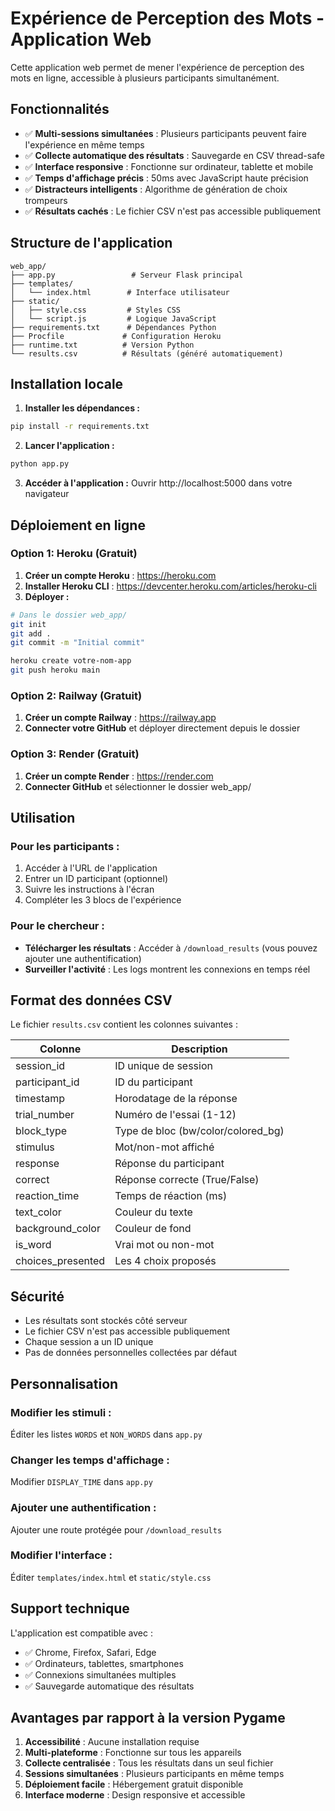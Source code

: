 # Expérience de Perception des Mots - Application Web

Cette application web permet de mener l'expérience de perception des mots en ligne, accessible à plusieurs participants simultanément.

## Fonctionnalités

- ✅ **Multi-sessions simultanées** : Plusieurs participants peuvent faire l'expérience en même temps
- ✅ **Collecte automatique des résultats** : Sauvegarde en CSV thread-safe
- ✅ **Interface responsive** : Fonctionne sur ordinateur, tablette et mobile
- ✅ **Temps d'affichage précis** : 50ms avec JavaScript haute précision
- ✅ **Distracteurs intelligents** : Algorithme de génération de choix trompeurs
- ✅ **Résultats cachés** : Le fichier CSV n'est pas accessible publiquement

## Structure de l'application

```
web_app/
├── app.py                 # Serveur Flask principal
├── templates/
│   └── index.html        # Interface utilisateur
├── static/
│   ├── style.css         # Styles CSS
│   └── script.js         # Logique JavaScript
├── requirements.txt      # Dépendances Python
├── Procfile             # Configuration Heroku
├── runtime.txt          # Version Python
└── results.csv          # Résultats (généré automatiquement)
```

## Installation locale

1. **Installer les dépendances :**
```bash
pip install -r requirements.txt
```

2. **Lancer l'application :**
```bash
python app.py
```

3. **Accéder à l'application :**
Ouvrir http://localhost:5000 dans votre navigateur

## Déploiement en ligne

### Option 1: Heroku (Gratuit)

1. **Créer un compte Heroku** : https://heroku.com
2. **Installer Heroku CLI** : https://devcenter.heroku.com/articles/heroku-cli
3. **Déployer :**

```bash
# Dans le dossier web_app/
git init
git add .
git commit -m "Initial commit"

heroku create votre-nom-app
git push heroku main
```

### Option 2: Railway (Gratuit)

1. **Créer un compte Railway** : https://railway.app
2. **Connecter votre GitHub** et déployer directement depuis le dossier

### Option 3: Render (Gratuit)

1. **Créer un compte Render** : https://render.com
2. **Connecter GitHub** et sélectionner le dossier web_app/

## Utilisation

### Pour les participants :
1. Accéder à l'URL de l'application
2. Entrer un ID participant (optionnel)
3. Suivre les instructions à l'écran
4. Compléter les 3 blocs de l'expérience

### Pour le chercheur :
- **Télécharger les résultats** : Accéder à `/download_results` (vous pouvez ajouter une authentification)
- **Surveiller l'activité** : Les logs montrent les connexions en temps réel

## Format des données CSV

Le fichier `results.csv` contient les colonnes suivantes :

| Colonne | Description |
|---------|-------------|
| session_id | ID unique de session |
| participant_id | ID du participant |
| timestamp | Horodatage de la réponse |
| trial_number | Numéro de l'essai (1-12) |
| block_type | Type de bloc (bw/color/colored_bg) |
| stimulus | Mot/non-mot affiché |
| response | Réponse du participant |
| correct | Réponse correcte (True/False) |
| reaction_time | Temps de réaction (ms) |
| text_color | Couleur du texte |
| background_color | Couleur de fond |
| is_word | Vrai mot ou non-mot |
| choices_presented | Les 4 choix proposés |

## Sécurité

- Les résultats sont stockés côté serveur
- Le fichier CSV n'est pas accessible publiquement
- Chaque session a un ID unique
- Pas de données personnelles collectées par défaut

## Personnalisation

### Modifier les stimuli :
Éditer les listes `WORDS` et `NON_WORDS` dans `app.py`

### Changer les temps d'affichage :
Modifier `DISPLAY_TIME` dans `app.py`

### Ajouter une authentification :
Ajouter une route protégée pour `/download_results`

### Modifier l'interface :
Éditer `templates/index.html` et `static/style.css`

## Support technique

L'application est compatible avec :
- ✅ Chrome, Firefox, Safari, Edge
- ✅ Ordinateurs, tablettes, smartphones
- ✅ Connexions simultanées multiples
- ✅ Sauvegarde automatique des résultats

## Avantages par rapport à la version Pygame

1. **Accessibilité** : Aucune installation requise
2. **Multi-plateforme** : Fonctionne sur tous les appareils
3. **Collecte centralisée** : Tous les résultats dans un seul fichier
4. **Sessions simultanées** : Plusieurs participants en même temps
5. **Déploiement facile** : Hébergement gratuit disponible
6. **Interface moderne** : Design responsive et accessible

